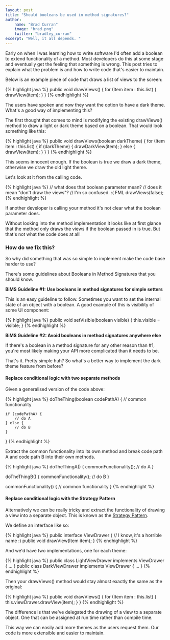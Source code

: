 ```yaml
---
layout: post
title: "Should booleans be used in method signatures?"
author: 
    name: "Brad Curran"
    image: "brad.png"
    twitter: "bradley_curran"
excerpt: "Well, it all depends. "
---
```

Early on when I was learning how to write software I'd often add a boolean to extend functionality of a method. Most developers do this at some stage and eventually get the feeling that something is wrong. This post tries to explain what the problem is and how to write code that's easier to maintain. 

Below is an example piece of code that draws a list of views to the screen: 

{% highlight java %}
public void drawViews() {
    for (Item item : this.list) {
        drawView(item);
    }
}
{% endhighlight %}

The users have spoken and now they want the option to have a dark theme. What's a good way of implementing this? 

The first thought that comes to mind is modifying the existing drawViews() method to draw a light or dark theme based on a boolean. That would look something like this: 

{% highlight java %}
public void drawViews(boolean darkTheme) {
    for (Item item : this.list) {
        if (darkTheme) {
            drawDarkView(item);
        } else {
            drawView(item);
        }
    }
}
{% endhighlight %}

This seems innocent enough. If the boolean is true we draw a dark theme, otherwise we draw the old light theme. 

Let's look at it from the calling code. 

{% highlight java %}
// what does that boolean parameter mean?
// does it mean "don't draw the views"?
// I'm so confused. :( FML
drawViews(false);
{% endhighlight %}

If another developer is calling your method it's not clear what the boolean parameter does. 

Without looking into the method implementation it looks like at first glance that the method only draws the views if the boolean passed in is true. But that's not what the code does at all! 

### How do we fix this?

So why did something that was so simple to implement make the code base harder to use? 

There's some guidelines about Booleans in Method Signatures that you should know. 

**BiMS Guideline #1: Use booleans in method signatures for simple setters**

This is an easy guideline to follow. Sometimes you want to set the internal state of an object with a boolean. A good example of this is visibility of some UI component: 

{% highlight java %}
public void setVisible(boolean visible) {
    this.visible = visible;
}
{% endhighlight %}

**BiMS Guideline #2: Avoid booleans in method signatures anywhere else**

If there's a boolean in a method signature for any other reason than #1, you're most likely making your API more complicated than it needs to be. 

That's it. Pretty simple huh? So what's a better way to implement the dark theme feature from before? 

#### Replace conditional logic with two separate methods

Given a generalised version of the code above:

{% highlight java %}
doTheThing(boolean codePathA) {
    // common functionality

    if (codePathA) {
        // do A
    } else {
        // do B
    }
}
{% endhighlight %}

Extract the common functionality into its own method and break code path A and code path B into their own methods. 

{% highlight java %}
doTheThingA() {
    commonFunctionality();
    // do A
}

doTheThingB() {
    commonFunctionality();
    // do B
}

commonFunctionality() {
    // common functionality
}
{% endhighlight %}

#### Replace conditional logic with the Strategy Pattern

Alternatively we can be really tricky and extract the functionality of drawing a view into a separate object. This is known as the [Strategy Pattern](https://en.wikipedia.org/wiki/Strategy_pattern). 

We define an interface like so: 

{% highlight java %}
public interface ViewDrawer { // I know, it's a horrible name :)
    public void drawView(Item item);
}
{% endhighlight %}

And we'd have two implementations, one for each theme: 

{% highlight java %}
public class LightViewDrawer implements ViewDrawer { ... }
public class DarkViewDrawer implements ViewDrawer { ... }
{% endhighlight %}

Then your drawViews() method would stay almost exactly the same as the original: 

{% highlight java %}
public void drawViews() {
    for (Item item : this.list) {
        this.viewDrawer.drawView(item);
    }
}
{% endhighlight %}

The difference is that we've delegated the drawing of a view to a separate object. One that can be assigned at run time rather than compile time. 

This way we can easily add more themes as the users request them. Our code is more extensible and easier to maintain. 
